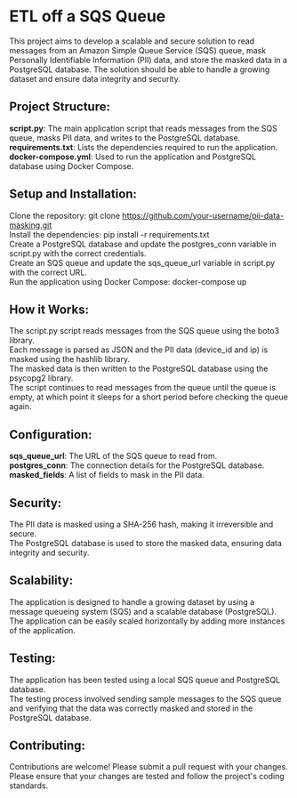 #  ETL off a SQS Queue

This project aims to develop a scalable and secure solution to read messages from an Amazon Simple Queue Service (SQS) queue, mask Personally Identifiable Information (PII) data, and store the masked data in a PostgreSQL database. The solution should be able to handle a growing dataset and ensure data integrity and security.


## Project Structure:

**script.py**: The main application script that reads messages from the SQS queue, masks PII data, and writes to the PostgreSQL database.<br>
**requirements.txt**: Lists the dependencies required to run the application.<br>
**docker-compose.yml**: Used to run the application and PostgreSQL database using Docker Compose.<br>


## Setup and Installation:

Clone the repository: git clone https://github.com/your-username/pii-data-masking.git<br>
Install the dependencies: pip install -r requirements.txt<br>
Create a PostgreSQL database and update the postgres_conn variable in script.py with the correct credentials.<br>
Create an SQS queue and update the sqs_queue_url variable in script.py with the correct URL.<br>
Run the application using Docker Compose: docker-compose up<br>


## How it Works:

The script.py script reads messages from the SQS queue using the boto3 library.<br>
Each message is parsed as JSON and the PII data (device_id and ip) is masked using the hashlib library.<br>
The masked data is then written to the PostgreSQL database using the psycopg2 library.<br>
The script continues to read messages from the queue until the queue is empty, at which point it sleeps for a short period before checking the queue again. <br>


## Configuration:

**sqs_queue_url**: The URL of the SQS queue to read from. <br>
**postgres_conn**: The connection details for the PostgreSQL database. <br>
**masked_fields**: A list of fields to mask in the PII data. <br>


## Security:

The PII data is masked using a SHA-256 hash, making it irreversible and secure. <br>
The PostgreSQL database is used to store the masked data, ensuring data integrity and security.<br>


## Scalability:

The application is designed to handle a growing dataset by using a message queueing system (SQS) and a scalable database (PostgreSQL).<br>
The application can be easily scaled horizontally by adding more instances of the application.<br>


## Testing:

The application has been tested using a local SQS queue and PostgreSQL database.<br>
The testing process involved sending sample messages to the SQS queue and verifying that the data was correctly masked and stored in the PostgreSQL database.<br>


## Contributing:

Contributions are welcome! Please submit a pull request with your changes.<br>
Please ensure that your changes are tested and follow the project's coding standards.<br>


